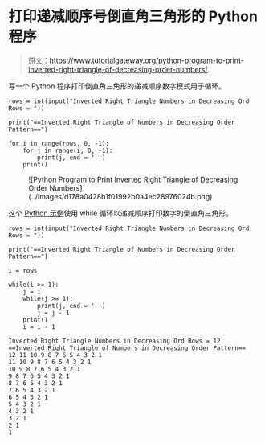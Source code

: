 # 打印递减顺序号倒直角三角形的 Python 程序

> 原文：<https://www.tutorialgateway.org/python-program-to-print-inverted-right-triangle-of-decreasing-order-numbers/>

写一个 Python 程序打印倒直角三角形的递减顺序数字模式用于循环。

```
rows = int(input("Inverted Right Triangle Numbers in Decreasing Ord Rows = "))

print("==Inverted Right Triangle of Numbers in Decreasing Order Pattern==")

for i in range(rows, 0, -1):
    for j in range(i, 0, -1):
        print(j, end = ' ')
    print()
```

<figure class="wp-block-image size-large">![Python Program to Print Inverted Right Triangle of Decreasing Order Numbers](../Images/d178a0428b1f01992b0a4ec28976024b.png)</figure>

这个 [Python 示例](https://www.tutorialgateway.org/python-programming-examples/)使用 while 循环以递减顺序打印数字的倒直角三角形。

```
rows = int(input("Inverted Right Triangle Numbers in Decreasing Ord Rows = "))

print("==Inverted Right Triangle of Numbers in Decreasing Order Pattern==")

i = rows

while(i >= 1):
    j = i
    while(j >= 1):
        print(j, end = ' ')
        j = j - 1
    print()
    i = i - 1
```

```
Inverted Right Triangle Numbers in Decreasing Ord Rows = 12
==Inverted Right Triangle of Numbers in Decreasing Order Pattern==
12 11 10 9 8 7 6 5 4 3 2 1 
11 10 9 8 7 6 5 4 3 2 1 
10 9 8 7 6 5 4 3 2 1 
9 8 7 6 5 4 3 2 1 
8 7 6 5 4 3 2 1 
7 6 5 4 3 2 1 
6 5 4 3 2 1 
5 4 3 2 1 
4 3 2 1 
3 2 1 
2 1 
1 
```